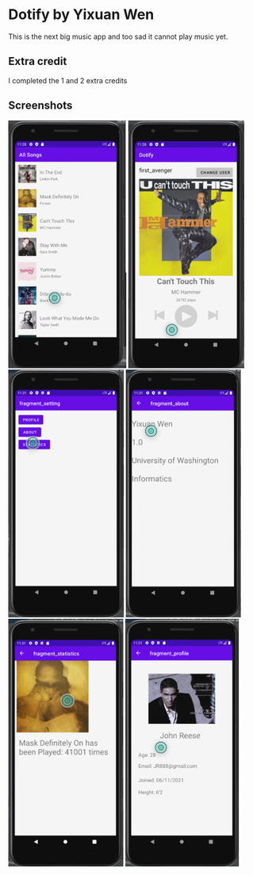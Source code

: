 

# Dotify by Yixuan Wen

This is the next big music app and too sad it cannot play music yet.

## Extra credit
I completed the 1 and 2 extra credits

## Screenshots
<img src="./ss1.png" alt="Screenshot of the app" height="500" />

<img src="./ss2.png" alt="Screenshot of the app" height="500" />

<img src="./ss3.png" alt="Screenshot of the app" height="500" />

<img src="./ss4.png" alt="Screenshot of the app" height="500" />

<img src="./ss5.png" alt="Screenshot of the app" height="500" />

<img src="./ss6.png" alt="Screenshot of the app" height="500" />
